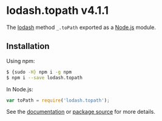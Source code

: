 # lodash.topath v4.1.1

The [lodash](https://lodash.com/) method `_.toPath` exported as a [Node.js](https://nodejs.org/) module.

## Installation

Using npm:
```bash
$ {sudo -H} npm i -g npm
$ npm i --save lodash.topath
```

In Node.js:
```js
var toPath = require('lodash.topath');
```

See the [documentation](https://lodash.com/docs#toPath) or [package source](https://github.com/lodash/lodash/blob/4.1.1-npm-packages/lodash.topath) for more details.
